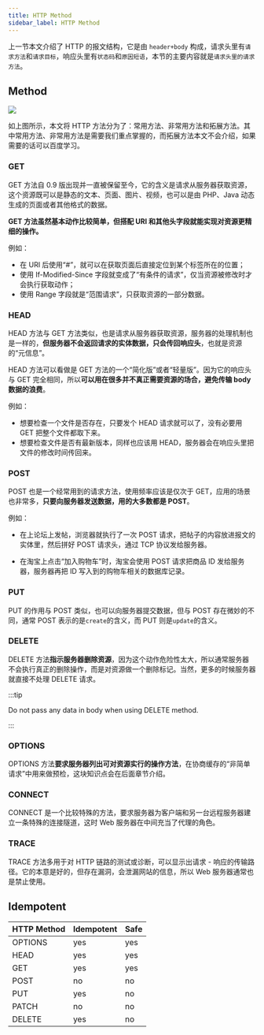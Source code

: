 ```yaml
---
title: HTTP Method
sidebar_label: HTTP Method
---
```


上一节本文介绍了 HTTP 的报文结构，它是由 `header+body` 构成，请求头里有`请求方法`和`请求目标`，响应头里有`状态码`和`原因短语`，本节的主要内容就是`请求头里的请求方法`。

## Method

<Img w="600" legend="图：HTTP请求方法" src="https://cosmos-x.oss-cn-hangzhou.aliyuncs.com/5hN9lB.png" />

如上图所示，本文将 HTTP 方法分为了：常用方法、非常用方法和拓展方法。其中常用方法、非常用方法是需要我们重点掌握的，而拓展方法本文不会介绍，如果需要的话可以百度学习。

### GET

GET 方法自 0.9 版出现并一直被保留至今，它的含义是请求从服务器获取资源，这个资源既可以是静态的文本、页面、图片、视频，也可以是由 PHP、Java 动态生成的页面或者其他格式的数据。

**GET 方法虽然基本动作比较简单，但搭配 URI 和其他头字段就能实现对资源更精细的操作。**

例如：

- 在 URI 后使用“#”，就可以在获取页面后直接定位到某个标签所在的位置；
- 使用 If-Modified-Since 字段就变成了“有条件的请求”，仅当资源被修改时才会执行获取动作；
- 使用 Range 字段就是“范围请求”，只获取资源的一部分数据。

### HEAD

HEAD 方法与 GET 方法类似，也是请求从服务器获取资源，服务器的处理机制也是一样的，**但服务器不会返回请求的实体数据，只会传回响应头**，也就是资源的“元信息”。

HEAD 方法可以看做是 GET 方法的一个“简化版”或者“轻量版”。因为它的响应头与 GET 完全相同，所以**可以用在很多并不真正需要资源的场合，避免传输 body 数据的浪费**。

例如：

- 想要检查一个文件是否存在，只要发个 HEAD 请求就可以了，没有必要用 GET 把整个文件都取下来。
- 想要检查文件是否有最新版本，同样也应该用 HEAD，服务器会在响应头里把文件的修改时间传回来。

### POST

POST 也是一个经常用到的请求方法，使用频率应该是仅次于 GET，应用的场景也非常多，**只要向服务器发送数据，用的大多数都是 POST**。

例如：

- 在上论坛上发帖，浏览器就执行了一次 POST 请求，把帖子的内容放进报文的实体里，然后拼好 POST 请求头，通过 TCP 协议发给服务器。

- 在淘宝上点击“加入购物车”时，淘宝会使用 POST 请求把商品 ID 发给服务器，服务器再把 ID 写入到的购物车相关的数据库记录。

### PUT

PUT 的作用与 POST 类似，也可以向服务器提交数据，但与 POST 存在微妙的不同，通常 POST 表示的是`create`的含义，而 PUT 则是`update`的含义。

### DELETE

DELETE 方法**指示服务器删除资源**，因为这个动作危险性太大，所以通常服务器不会执行真正的删除操作，而是对资源做一个删除标记。当然，更多的时候服务器就直接不处理 DELETE 请求。

:::tip

Do not pass any data in body when using DELETE method.

:::

### OPTIONS

OPTIONS 方法**要求服务器列出可对资源实行的操作方法**，在协商缓存的“非简单请求”中用来做预检，这块知识点会在后面章节介绍。

### CONNECT

CONNECT 是一个比较特殊的方法，要求服务器为客户端和另一台远程服务器建立一条特殊的连接隧道，这时 Web 服务器在中间充当了代理的角色。

### TRACE

TRACE 方法多用于对 HTTP 链路的测试或诊断，可以显示出请求 - 响应的传输路径。它的本意是好的，但存在漏洞，会泄漏网站的信息，所以 Web 服务器通常也是禁止使用。

## Idempotent

| HTTP Method | Idempotent | Safe |
| ----------- | ---------- | ---- |
| OPTIONS     | yes        | yes  |
| HEAD        | yes        | yes  |
| GET         | yes        | yes  |
| POST        | no         | no   |
| PUT         | yes        | no   |
| PATCH       | no         | no   |
| DELETE      | yes        | no   |
